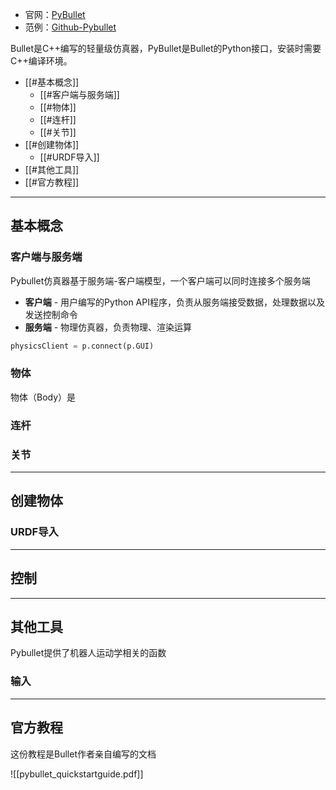 + 官网：[PyBullet](https://pybullet.org/wordpress/)
+ 范例：[Github-Pybullet](https://github.com/bulletphysics/bullet3/tree/master/examples/pybullet)

Bullet是C++编写的轻量级仿真器，PyBullet是Bullet的Python接口，安装时需要C++编译环境。

+ [[#基本概念]]
	+ [[#客户端与服务端]]
	+ [[#物体]]
	+ [[#连杆]]
	+ [[#关节]]
+ [[#创建物体]]
	+ [[#URDF导入]]
+ [[#其他工具]]
+ [[#官方教程]]

---
## 基本概念

### 客户端与服务端

Pybullet仿真器基于服务端-客户端模型，一个客户端可以同时连接多个服务端

+ **客户端** - 用户编写的Python API程序，负责从服务端接受数据，处理数据以及发送控制命令
+ **服务端** - 物理仿真器，负责物理、渲染运算

```python
physicsClient = p.connect(p.GUI)
```

### 物体

物体（Body）是


### 连杆


### 关节




---
## 创建物体




### URDF导入



---
## 控制



---
## 其他工具

Pybullet提供了机器人运动学相关的函数




### 输入



---
## 官方教程

这份教程是Bullet作者亲自编写的文档

![[pybullet_quickstartguide.pdf]]


